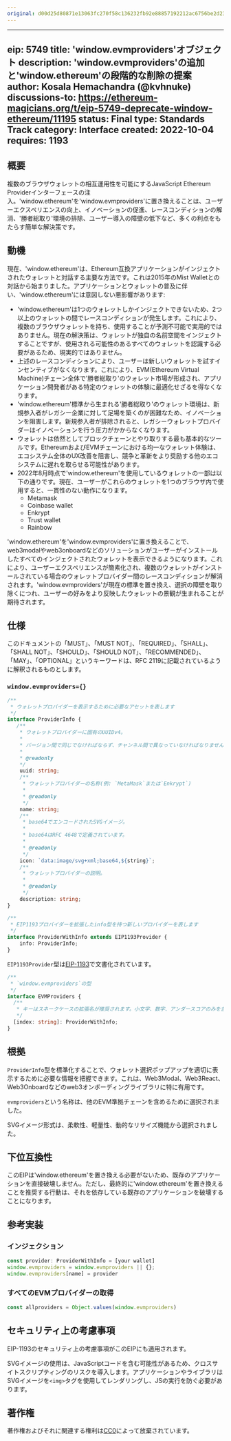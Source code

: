 ```yaml
---
original: d00d25d80871e13063fc270f58c136232fb92e88857192212ac6756be2d232a8
---
```


---
eip: 5749
title: 'window.evmproviders'オブジェクト
description: 'window.evmproviders'の追加と'window.ethereum'の段階的な削除の提案
author: Kosala Hemachandra (@kvhnuke)
discussions-to: https://ethereum-magicians.org/t/eip-5749-deprecate-window-ethereum/11195
status: Final
type: Standards Track
category: Interface
created: 2022-10-04
requires: 1193
---


## 概要

複数のブラウザウォレットの相互運用性を可能にするJavaScript Ethereum Providerインターフェースの注入。'window.ethereum'を'window.evmproviders'に置き換えることは、ユーザーエクスペリエンスの向上、イノベーションの促進、レースコンディションの解消、'勝者総取り'環境の排除、ユーザー導入の障壁の低下など、多くの利点をもたらす簡単な解決策です。

## 動機

現在、'window.ethereum'は、Ethereum互換アプリケーションがインジェクトされたウォレットと対話する主要な方法です。これは2015年のMist Walletとの対話から始まりました。アプリケーションとウォレットの普及に伴い、'window.ethereum'には意図しない悪影響があります:

- 'window.ethereum'は1つのウォレットしかインジェクトできないため、2つ以上のウォレットの間でレースコンディションが発生します。これにより、複数のブラウザウォレットを持ち、使用することが予測不可能で実用的ではありません。現在の解決策は、ウォレットが独自の名前空間をインジェクトすることですが、使用される可能性のあるすべてのウォレットを認識する必要があるため、現実的ではありません。
- 上述のレースコンディションにより、ユーザーは新しいウォレットを試すインセンティブがなくなります。これにより、EVM(Ethereum Virtual Machine)チェーン全体で'勝者総取り'のウォレット市場が形成され、アプリケーション開発者がある特定のウォレットの体験に最適化せざるを得なくなります。
- 'window.ethereum'標準から生まれる'勝者総取り'のウォレット環境は、新規参入者がレガシー企業に対して足場を築くのが困難なため、イノベーションを阻害します。新規参入者が排除されると、レガシーウォレットプロバイダーはイノベーションを行う圧力がかからなくなります。
- ウォレットは依然としてブロックチェーンとやり取りする最も基本的なツールです。EthereumおよびEVMチェーンにおける均一なウォレット体験は、エコシステム全体のUX改善を阻害し、競争と革新をより奨励する他のエコシステムに遅れを取らせる可能性があります。
- 2022年8月時点で'window.ethereum'を使用しているウォレットの一部は以下の通りです。現在、ユーザーがこれらのウォレットを1つのブラウザ内で使用すると、一貫性のない動作になります。
	- Metamask
	- Coinbase wallet
	- Enkrypt
	- Trust wallet
	- Rainbow

'window.ethereum'を'window.evmproviders'に置き換えることで、web3modalやweb3onboardなどのソリューションがユーザーがインストールしたすべてのインジェクトされたウォレットを表示できるようになります。これにより、ユーザーエクスペリエンスが簡素化され、複数のウォレットがインストールされている場合のウォレットプロバイダー間のレースコンディションが解消されます。'window.evmproviders'が現在の標準を置き換え、選択の障壁を取り除くにつれ、ユーザーの好みをより反映したウォレットの景観が生まれることが期待されます。

## 仕様

このドキュメントの「MUST」、「MUST NOT」、「REQUIRED」、「SHALL」、「SHALL NOT」、「SHOULD」、「SHOULD NOT」、「RECOMMENDED」、「MAY」、「OPTIONAL」というキーワードは、RFC 2119に記載されているように解釈されるものとします。

### `window.evmproviders={}`

```typescript
/**
 * ウォレットプロバイダーを表示するために必要なアセットを表します
 */
interface ProviderInfo {
   /**
    * ウォレットプロバイダーに固有のUUIDv4。
    *
    * バージョン間で同じでなければならず、チャンネル間で異なっていなければなりません。例えば、MetaMask、Trust wallet、Enkryptはそれぞれ異なるUUIDを持つ必要がありますが、MetaMask 10.22.2とMetaMask 9.8.1は同じUUIDを持つ必要があります。
    *
    * @readonly
    */
    uuid: string;
    /**
     * ウォレットプロバイダーの名称(例: `MetaMask`または`Enkrypt`)
     *
     * @readonly
     */
    name: string;
    /**
     * base64でエンコードされたSVGイメージ。
     *
     * base64はRFC 4648で定義されています。
     *
     * @readonly
     */
    icon: `data:image/svg+xml;base64,${string}`;
    /**
     * ウォレットプロバイダーの説明。
     *
     * @readonly
     */
    description: string;
}
```

```typescript
/**
 * EIP1193プロバイダーを拡張したinfo型を持つ新しいプロバイダーを表します
 */
interface ProviderWithInfo extends EIP1193Provider {
  	info: ProviderInfo;
}
```

`EIP1193Provider`型は[EIP-1193](./eip-1193.md)で文書化されています。

```typescript
/**
 * `window.evmproviders`の型
 */
interface EVMProviders {
  /**
   * キーはスネークケースの拡張名が推奨されます。小文字、数字、アンダースコアのみを含む必要があります。
   */
  [index: string]: ProviderWithInfo;
}
```

## 根拠

`ProviderInfo`型を標準化することで、ウォレット選択ポップアップを適切に表示するために必要な情報を把握できます。これは、Web3Modal、Web3React、Web3Onboardなどのweb3オンボーディングライブラリに特に有用です。

`evmproviders`という名称は、他のEVM準拠チェーンを含めるために選択されました。

SVGイメージ形式は、柔軟性、軽量性、動的なリサイズ機能から選択されました。

## 下位互換性

このEIPは'window.ethereum'を置き換える必要がないため、既存のアプリケーションを直接破壊しません。ただし、最終的に'window.ethereum'を置き換えることを推奨する行動は、それを依存している既存のアプリケーションを破壊することになります。

## 参考実装

### インジェクション

```typescript
const provider: ProviderWithInfo = [your wallet]
window.evmproviders = window.evmproviders || {};
window.evmproviders[name] = provider
```

### すべてのEVMプロバイダーの取得

```typescript
const allproviders = Object.values(window.evmproviders)
```

## セキュリティ上の考慮事項

EIP-1193のセキュリティ上の考慮事項がこのEIPにも適用されます。

SVGイメージの使用は、JavaScriptコードを含む可能性があるため、クロスサイトスクリプティングのリスクを導入します。アプリケーションやライブラリはSVGイメージを`<img>`タグを使用してレンダリングし、JSの実行を防ぐ必要があります。

## 著作権

著作権およびそれに関連する権利は[CC0](../LICENSE.md)によって放棄されています。